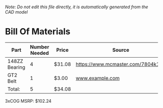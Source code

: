 ###### Note: Do not edit this file directly, it is automatically generated from the CAD model 
# Bill Of Materials 
 |Part|Number Needed|Price|Source| 
 |----|----------|-----|-----|
|148ZZ Bearing|4|$31.08|https://www.mcmaster.com/7804k116|
|GT2 Belt|1|$3.00|www.example.com|
|Total: |5|$34.08| |

 3xCOG MSRP: $102.24
